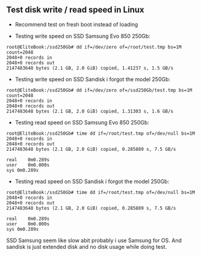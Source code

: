 ## Test disk write / read speed in Linux
- Recommend test on fresh boot instead of loading

- Testing write speed on SSD Samsung Evo 850 250Gb:
```
root@EliteBook:/ssd250Gb# dd if=/dev/zero of=/root/test.tmp bs=1M count=2048
2048+0 records in
2048+0 records out
2147483648 bytes (2.1 GB, 2.0 GiB) copied, 1.41237 s, 1.5 GB/s
```

- Testing write speed on SSD Sandisk i forgot the model 250Gb:
```
root@EliteBook:/ssd250Gb# dd if=/dev/zero of=/ssd250Gb/test.tmp bs=1M count=2048
2048+0 records in
2048+0 records out
2147483648 bytes (2.1 GB, 2.0 GiB) copied, 1.31303 s, 1.6 GB/s
```

- Testing read speed on SSD Samsung Evo 850 250Gb:
```
root@EliteBook:/ssd250Gb# time dd if=/root/test.tmp of=/dev/null bs=1M
2048+0 records in
2048+0 records out
2147483648 bytes (2.1 GB, 2.0 GiB) copied, 0.285889 s, 7.5 GB/s

real	0m0.289s
user	0m0.000s
sys	0m0.289s
```

- Testing read speed on SSD Sandisk i forgot the model 250Gb:
```
root@EliteBook:/ssd250Gb# time dd if=/root/test.tmp of=/dev/null bs=1M
2048+0 records in
2048+0 records out
2147483648 bytes (2.1 GB, 2.0 GiB) copied, 0.285889 s, 7.5 GB/s

real	0m0.289s
user	0m0.000s
sys	0m0.289s
```

SSD Samsung seem like slow abit probably i use Samsung for OS. And sandisk is just extended disk and no disk usage while doing test.
